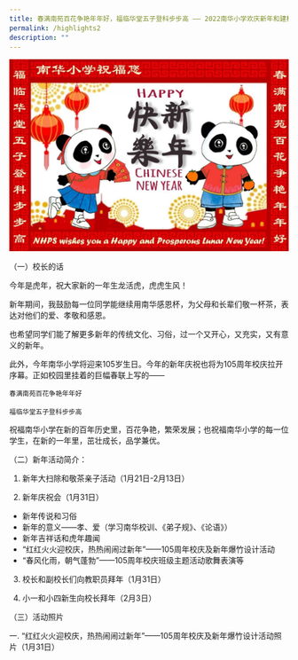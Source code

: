 ```yaml
---
title: 春满南苑百花争艳年年好，福临华堂五子登科步步高 —— 2022南华小学欢庆新年和建校105周年
permalink: /highlights2
description: ""
---
```

![](/images/CNY%202022%20Banner.jpeg)

（一）校长的话

今年是虎年，祝大家新的一年生龙活虎，虎虎生风！

新年期间，我鼓励每一位同学能继续用南华感恩杯，为父母和长辈们敬一杯茶，表达对他们的爱、孝敬和感恩。

也希望同学们能了解更多新年的传统文化、习俗，过一个又开心，又充实，又有意义的新年。

此外，今年南华小学将迎来105岁生日。今年的新年庆祝也将为105周年校庆拉开序幕。正如校园里挂着的巨幅春联上写的——

```
春满南苑百花争艳年年好

福临华堂五子登科步步高
```

祝福南华小学在新的百年历史里，百花争艳，繁荣发展；也祝福南华小学的每一位学生，在新的一年里，茁壮成长，品学兼优。

（二）新年活动简介：

1. 新年大扫除和敬茶亲子活动（1月21日-2月13日）

2. 新年庆祝会（1月31日）	

* 新年传说和习俗
* 新年的意义——孝、爱（学习南华校训、《弟子规》、《论语》）
* 新年吉祥话和虎年趣闻
* “红红火火迎校庆，热热闹闹过新年”——105周年校庆及新年爆竹设计活动
* “春风化雨，朝气蓬勃”——105周年校庆班级主题活动歌舞表演等

3. 校长和副校长们向教职员拜年（1月31日）

4. 小一和小四新生向校长拜年（2月3日）

（三）活动照片

一. “红红火火迎校庆，热热闹闹过新年”——105周年校庆及新年爆竹设计活动照片（1月31日）